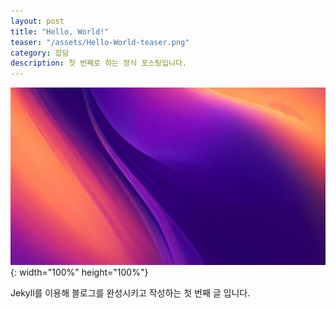 ```yaml
---
layout: post
title: "Hello, World!"
teaser: "/assets/Hello-World-teaser.png"
category: 잡담
description: 첫 번째로 하는 정식 포스팅입니다. 
---
```


![teaser](./assets/Hello-World-teaser.png){: width="100%" height="100%"}

Jekyll를 이용해 블로그를 완성시키고 작성하는 첫 번째 글 입니다. 